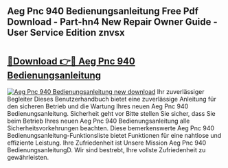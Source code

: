 ## Aeg Pnc 940 Bedienungsanleitung Free Pdf Download - Part-hn4 New Repair Owner Guide - User Service Edition znvsx

# <h2><a href="http://df2gng.blite.top/?on=Aeg+Pnc+940+Bedienungsanleitung">🔗Download 👉🔴 Aeg Pnc 940 Bedienungsanleitung</a></h2>

[![Aeg Pnc 940 Bedienungsanleitung new download](https://i.imgur.com/lujVjoI.png)](http://df2gng.blite.top/?on=Aeg+Pnc+940+Bedienungsanleitung)
Ihr zuverlässiger Begleiter Dieses Benutzerhandbuch bietet eine zuverlässige Anleitung für den sicheren Betrieb und die Wartung Ihres neuen Aeg Pnc 940 Bedienungsanleitung. Sicherheit geht vor Bitte stellen Sie sicher, dass Sie beim Betrieb Ihres neuen Aeg Pnc 940 Bedienungsanleitung alle Sicherheitsvorkehrungen beachten. Diese bemerkenswerte Aeg Pnc 940 Bedienungsanleitung-Funktionsliste bietet Funktionen für eine nahtlose und effiziente Leistung. Ihre Zufriedenheit ist Unsere Mission Aeg Pnc 940 BedienungsanleitungD. Wir sind bestrebt, Ihre vollste Zufriedenheit zu gewährleisten.
